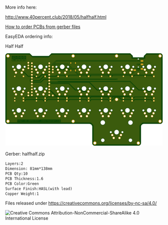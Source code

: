 More info here:

http://www.40percent.club/2018/05/halfhalf.html

[How to order PCBs from gerber files](http://www.40percent.club/2017/03/ordering-pcb.html)

EasyEDA ordering info:

Half Half

![halfhalf](halfhalf.png)

Gerber: halfhalf.zip

    Layers:2 
    Dimension: 81mm*138mm  
    PCB Qty:10 
    PCB Thickness:1.6 
    PCB Color:Green 
    Surface Finish:HASL(with lead) 
    Copper Weight:1


Files released under https://creativecommons.org/licenses/by-nc-sa/4.0/

![Creative Commons Attribution-NonCommercial-ShareAlike 4.0 International License](https://i.creativecommons.org/l/by-nc-sa/4.0/88x31.png)
